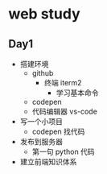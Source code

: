 # web study

## Day1

- 搭建环境
    - github
        - 终端 iterm2
            - 学习基本命令
    - codepen
    - 代码编辑器 vs-code
- 写一个小项目
    - codepen 找代码
- 发布到服务器
    - 第一句 python 代码
- 建立前端知识体系